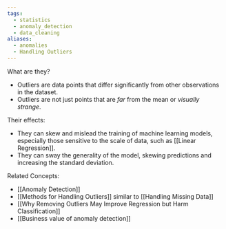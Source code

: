 ```yaml
---
tags:
  - statistics
  - anomaly_detection
  - data_cleaning
aliases:
  - anomalies
  - Handling Outliers
---
```

What are they?
- Outliers are data points that differ significantly from other observations in the dataset. 
- Outliers are not just points that are *far* from the mean or *visually strange*.

Their effects:
- They can skew and mislead the training of machine learning models, especially those sensitive to the scale of data, such as [[Linear Regression]]. 
- They can sway the generality of the model, skewing predictions and increasing the standard deviation.

Related Concepts:
- [[Anomaly Detection]]
- [[Methods for Handling Outliers]] similar to [[Handling Missing Data]]
- [[Why Removing Outliers May Improve Regression but Harm Classification]]
- [[Business value of anomaly detection]]